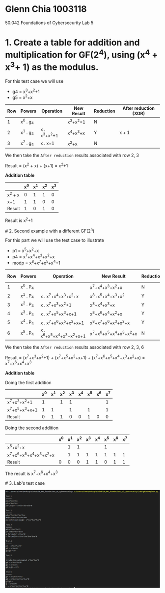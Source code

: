 # Glenn Chia 1003118

50.042 Foundations of Cybersecurity Lab 5

# 1. Create a table for addition and multiplication for GF(2<sup>4</sup>), using (x<sup>4</sup> + x<sup>3</sup>+ 1) as the modulus.

For this test case we will use 

- g4 = x<sup>3</sup>+x<sup>2</sup>+1  
- g5 = x<sup>2</sup>+x

| Row  | Powers                        | Operation                         | New Result                    | Reduction | After reduction (XOR) |
| ---- | ----------------------------- | --------------------------------- | ----------------------------- | --------- | --------------------- |
| 1    | x<sup>0</sup> . g<sub>4</sub> |                                   | x<sup>3</sup>+x<sup>2</sup>+1 | N         |                       |
| 2    | x<sup>1</sup> . g<sub>4</sub> | x . x<sup>3</sup>+x<sup>2</sup>+1 | x<sup>4</sup>+x<sup>3</sup>+x | Y         | x + 1                 |
| 3    | x<sup>2</sup> . g<sub>4</sub> | x . x+1                           | x<sup>2</sup>+x               | N         |                       |

We then take the `After reduction` results associated with row 2, 3

Result = (x<sup>2</sup> + x) + (x+1)  = x<sup>2</sup>+1

**Addition table**

|                   | x<sup>0</sup> | x<sup>1</sup> | x<sup>2</sup> | x<sup>3</sup> |
| ----------------- | ------------- | ------------- | ------------- | ------------- |
| x<sup>2</sup> + x | 0             | 1             | 1             | 0             |
| x+1               | 1             | 1             | 0             | 0             |
| Result            | 1             | 0             | 1             | 0             |

Result is x<sup>2</sup>+1

<div style="page-break-after: always;"></div>
# 2. Second example with a different GF(2<sup>n</sup>)

For this part we will use the test case to illustrate

- p1 = x<sup>5</sup>+x<sup>2</sup>+x  
- p4 = x<sup>7</sup>+x<sup>4</sup>+x<sup>3</sup>+x<sup>2</sup>+x  
- modp = x<sup>8</sup>+x<sup>7</sup>+x<sup>5</sup>+x<sup>4</sup>+1

| Row  | Powers                        | Operation                                                    | New Result                                                   | Reduction | After reduction (XOR)                                        |
| ---- | ----------------------------- | ------------------------------------------------------------ | ------------------------------------------------------------ | --------- | ------------------------------------------------------------ |
| 1    | x<sup>0</sup> . P<sub>4</sub> |                                                              | x<sup>7</sup>+x<sup>4</sup>+x<sup>3</sup>+x<sup>2</sup>+x    | N         |                                                              |
| 2    | x<sup>1</sup> . P<sub>4</sub> | x . x<sup>7</sup>+x<sup>4</sup>+x<sup>3</sup>+x<sup>2</sup>+x | x<sup>8</sup>+x<sup>5</sup>+x<sup>4</sup>+x<sup>3</sup>+x<sup>2</sup> | Y         | x<sup>7</sup>+x<sup>3</sup>+x<sup>2</sup>+1                  |
| 3    | x<sup>2</sup> . P<sub>4</sub> | x . x<sup>7</sup>+x<sup>3</sup>+x<sup>2</sup>+1              | x<sup>8</sup>+x<sup>4</sup>+x<sup>3</sup>+x                  | Y         | x<sup>7</sup>+x<sup>5</sup>+x<sup>3</sup>+x+1                |
| 4    | x<sup>3</sup> . P<sub>4</sub> | x . x<sup>7</sup>+x<sup>5</sup>+x<sup>3</sup>+x+1            | x<sup>8</sup>+x<sup>6</sup>+x<sup>4</sup>+x<sup>2</sup>+x    | Y         | x<sup>7</sup>+x<sup>6</sup>+x<sup>5</sup>+x<sup>2</sup>+x+1  |
| 5    | x<sup>4</sup> . P<sub>4</sub> | x . x<sup>7</sup>+x<sup>6</sup>+x<sup>5</sup>+x<sup>2</sup>+x+1 | x<sup>8</sup>+x<sup>7</sup>+x<sup>6</sup>+x<sup>3</sup>+x<sup>2</sup>+x | Y         | x<sup>6</sup>+x<sup>5</sup>+x<sup>4</sup>+x<sup>3</sup>+x<sup>2</sup>+x+1 |
| 6    | x<sup>5</sup> . P<sub>4</sub> | x . x<sup>6</sup>+x<sup>5</sup>+x<sup>4</sup>+x<sup>3</sup>+x<sup>2</sup>+x+1 | x<sup>7</sup>+x<sup>6</sup>+x<sup>5</sup>+x<sup>4</sup>+x<sup>3</sup>+x<sup>2</sup>+x | N         |                                                              |

We then take the `After reduction` results associated with row 2, 3, 6

Result = (x<sup>7</sup>+x<sup>3</sup>+x<sup>2</sup>+1) + (x<sup>7</sup>+x<sup>5</sup>+x<sup>3</sup>+x+1) + (x<sup>7</sup>+x<sup>6</sup>+x<sup>5</sup>+x<sup>4</sup>+x<sup>3</sup>+x<sup>2</sup>+x) = x<sup>7</sup>+x<sup>6</sup>+x<sup>4</sup>+x<sup>3</sup>

**Addition table** 

Doing the first addition

|                                               | x<sup>0</sup> | x<sup>1</sup> | x<sup>2</sup> | x<sup>3</sup> | x<sup>4</sup> | x<sup>5</sup> | x<sup>6</sup> | x<sup>7</sup> |
| --------------------------------------------- | ------------- | ------------- | ------------- | ------------- | ------------- | ------------- | ------------- | ------------- |
| x<sup>7</sup>+x<sup>3</sup>+x<sup>2</sup>+1   | 1             |               | 1             | 1             |               |               |               | 1             |
| x<sup>7</sup>+x<sup>5</sup>+x<sup>3</sup>+x+1 | 1             | 1             |               | 1             |               | 1             |               | 1             |
| Result                                        | 0             | 1             | 1             | 0             | 0             | 1             | 0             | 0             |

Doing the second addition

|                                                              | x<sup>0</sup> | x<sup>1</sup> | x<sup>2</sup> | x<sup>3</sup> | x<sup>4</sup> | x<sup>5</sup> | x<sup>6</sup> | x<sup>7</sup> |
| ------------------------------------------------------------ | ------------- | ------------- | ------------- | ------------- | ------------- | ------------- | ------------- | ------------- |
| x<sup>5</sup>+x<sup>2</sup>+x                                |               | 1             | 1             |               |               | 1             |               |               |
| x<sup>7</sup>+x<sup>6</sup>+x<sup>5</sup>+x<sup>4</sup>+x<sup>3</sup>+x<sup>2</sup>+x |               | 1             | 1             | 1             | 1             | 1             | 1             | 1             |
| Result                                                       | 0             | 0             | 0             | 1             | 1             | 0             | 1             | 1             |

The result is x<sup>7</sup>+x<sup>6</sup>+x<sup>4</sup>+x<sup>3</sup>

<div style="page-break-after: always;"></div>
# 3. Lab's test case

![](assets/test_case.PNG)